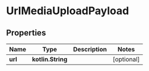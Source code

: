 
# UrlMediaUploadPayload

## Properties
Name | Type | Description | Notes
------------ | ------------- | ------------- | -------------
**url** | **kotlin.String** |  |  [optional]



